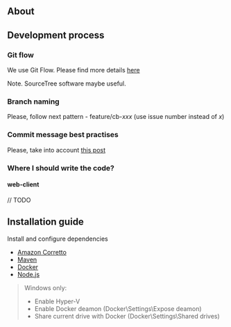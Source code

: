 ## About



## Development process  

### Git flow  

We use Git Flow. Please find more details [here](https://www.atlassian.com/git/tutorials/comparing-workflows/gitflow-workflow)

Note. SourceTree software maybe useful.  

### Branch naming  

Please, follow next pattern - feature/cb-_xxx_ (use issue number instead of _x_)  

### Commit message best practises  

Please, take into account [this post](https://chris.beams.io/posts/git-commit/)

### Where I should write the code?  

#### web-client  

// TODO

## Installation guide

Install and configure dependencies

* [Amazon Corretto](https://docs.aws.amazon.com/corretto/latest/corretto-11-ug/downloads-list.html)
* [Maven](https://maven.apache.org/download.cgi)
* [Docker](https://www.docker.com/products/docker-desktop)
* [Node.js](https://nodejs.org/en/)

> Windows only:
>
> * Enable Hyper-V
> * Enable Docker deamon (Docker\Settings\Expose deamon)
> * Share current drive with Docker (Docker\Settings\Shared drives)

